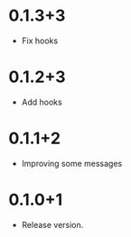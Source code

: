 # 0.1.3+3

- Fix hooks

# 0.1.2+3

- Add hooks

# 0.1.1+2

- Improving some messages

# 0.1.0+1

- Release version.
